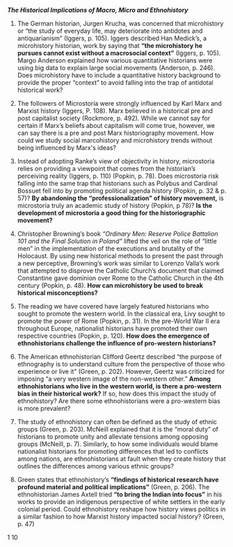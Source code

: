***The Historical Implications of Macro, Micro and Ethnohistory***

1.	The German historian, Jurgen Krucha, was concerned that microhistory or “the study of everyday life, may deteriorate into antidotes and antiquarianism” (Iggers, p. 105). Iggers described Han Medick’s, a microhistory historian, work by saying that **“the microhistory he pursues cannot exist without a macrosocial context”** (Iggers, p. 105). Margo Anderson explained how various quantitative historians were using big data to explain large social movements (Anderson, p. 246). Does microhistory have to include a quantitative history background to provide the proper “context” to avoid falling into the trap of antidotal historical work?

2.	The followers of Microstoria were strongly influenced by Karl Marx and Marxist history (Iggers, P. 108). Marx believed in a historical pre and post capitalist society (Rockmore, p. 492). While we cannot say for certain if Marx’s beliefs about capitalism will come true, however, we can say there is a pre and post Marx historiography movement. How could we study social marcohistory and microhistory trends without being influenced by Marx's ideas?

3.	Instead of adopting Ranke’s view of objectivity in history, microstoria relies on providing a viewpoint that comes from the historian’s perceiving reality (Iggers, p. 110) (Popkin, p. 78). Does microstoria risk falling into the same trap that historians such as Polybus and Cardinal Bossuet fell into by promoting political agenda history (Popkin, p. 32 & p. 57)? **By abandoning the “professionalization” of history movement,** is microstoria truly an academic study of history (Popkin, p 78)?  **Is the development of microstoria a good thing for the historiographic movement?**

4.	Christopher Browning’s book *“Ordinary Men: Reserve Police Battalion 101 and the Final Solution in Poland”* lifted the veil on the role of “little men” in the implementation of the executions and brutality of the Holocaust.  By using new historical methods to present the past through a new perceptive, Browning’s work was similar to Lorenzo Valla’s work that attempted to disprove the Catholic Church’s document that claimed Constantine gave dominion over Rome to the Catholic Church in the 4th century (Popkin, p. 48). **How can microhistory be used to break historical misconceptions?**

5.	The reading we have covered have largely featured historians who sought to promote the western world. In the classical era, Livy sought to promote the power of Rome (Popkin, p. 31). In the pre-World War II era throughout Europe, nationalist historians have promoted their own respective countries (Popkin, p. 120). **How does the emergence of ethnohistorians challenge the influence of pro-western historians?** 

6.	The American ethnohistorian Clifford Geertz described “the purpose of ethnography is to understand culture from the perspective of those who experience or live it” (Green, p. 202). However, Geertz was criticized for imposing “a very western image of the non-western other.” **Among ethnohistorians who live in the western world, is there a pro-western bias in their historical work?** If so, how does this impact the study of ethnohistory? Are there some ethnohistorians were a pro-western bias is more prevalent?

7.	The study of ethnohistory can often be defined as the study of ethnic groups (Green, p. 203). McNeill explained that it is the “moral duty” of historians to promote unity and alleviate tensions among opposing groups (McNeill, p. 7). Similarly, to how some individuals would blame nationalist historians for promoting differences that led to conflicts among nations, are ethnohistorians at fault when they create history that outlines the differences among various ethnic groups?

8.	Green states that ethnohistory’s **“findings of historical research have profound material and political implications”** (Green, p. 206). The ethnohistorian James Axtell tried **“to bring the Indian into focus”** in his works to provide an indigenous perspective of white settlers in the early colonial period. Could ethnohistory reshape how history views politics in a similar fashion to how Marxist history impacted social history? (Green, p. 47)

1
10
